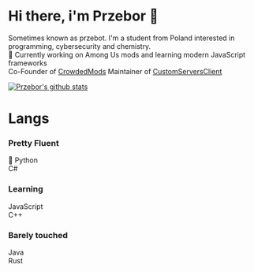 # Hi there, i'm Przebor 👋
Sometimes known as przebot. I'm a student from Poland interested in programming, cybersecurity and chemistry.</br>
🔭 Currently working on Among Us mods and learning modern JavaScript frameworks</br>
Co-Founder of [CrowdedMods](https://github.com/CrowdedMods)
Maintainer of [CustomServersClient](https://github.com/CrowdedMods/CustomServersClient)

[![Przebor's github stats](https://github-readme-stats.vercel.app/api?username=przebor&show_icons=true&theme=merko&include_all_commits=true&hide_border=true)](https://github.com/przebor)

# Langs
### Pretty Fluent
🐍 Python</br>
   C#</br>
### Learning
   JavaScript</br>
   C++</br>
### Barely touched
   Java</br>
   Rust</br>
